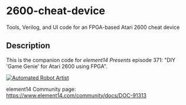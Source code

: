 # 2600-cheat-device
Tools, Verilog, and UI code for an FPGA-based Atari 2600 cheat device

## Description
This is the companion code for *element14 Presents* episode 371: "DIY 'Game Genie' for Atari 2600 using FPGA".

[![Automated Robot Artist](https://img.youtube.com/vi/lXTxKD8-ghg/0.jpg)](https://www.youtube.com/watch?v=lXTxKD8-ghg)
 
element14 Community page:
https://www.element14.com/community/docs/DOC-91313

